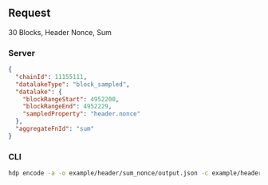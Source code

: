 ## Request

30 Blocks, Header Nonce, Sum

### Server

```json
{
  "chainId": 11155111,
  "datalakeType": "block_sampled",
  "datalake": {
    "blockRangeStart": 4952200,
    "blockRangeEnd": 4952229,
    "sampledProperty": "header.nonce"
  },
  "aggregateFnId": "sum"
}
```

### CLI

```bash
hdp encode -a -o example/header/sum_nonce/output.json -c example/header/sum_nonce/input.json "sum" -b 4952200 4952229 "header.nonce" 1
```
